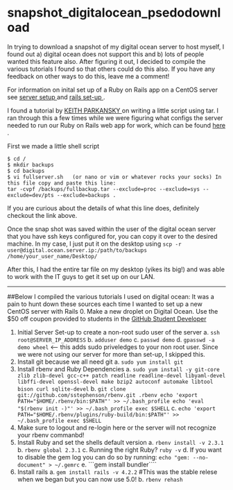 # snapshot_digitalocean_psedodownload
In trying to download a snapshot of my digital ocean server to host myself, I found out a) digital ocean does not support this and b) lots of people wanted this feature also. After figuring it out, I decided to compile the various tutorials I found so that others could do this also. If you have any feedback on other ways to do this, leave me a comment!

For information on inital set up of a Ruby on Rails app on a CentOS server see <a href = "https://www.digitalocean.com/community/tutorials/initial-server-setup-with-centos-7"> server setup </a> and <a href = "https://www.digitalocean.com/community/tutorials/how-to-install-ruby-on-rails-with-rbenv-on-centos-7"> rails set-up </a>.

I found a tutorial by <a href= "http://www.aboutdebian.com/tar-backup.htm"> KEITH PARKANSKY </a> on writing a little script using tar. I ran through this a few times while we were figuring what configs the server needed to run our Ruby on Rails web app for work,  which can be found <a href = "https://github.com/c-hamilton/hour_report.git"> here </a>. 

First we made a little shell script
```
$ cd /
$ mkdir backups
$ cd backups
$ vi fullserver.sh   (or nano or vim or whatever rocks your socks) In this file copy and paste this line:  
tar -cvpf /backups/fullbackup.tar --exclude=proc --exclude=sys --exclude=dev/pts --exclude=backups .
```
If you are curious about the details of what this line does, definitely checkout the link above. 




Once the snap shot was saved within the user of the digital ocean server that you have ssh keys configured for, you can copy it over to the desired machine. In my case, I just put it on the desktop using 
```scp -r user@digital.ocean.server.ip:/path/to/backups /home/your_user_name/Desktop/```

After this, I had the entire tar file on my desktop (yikes its big!) and was able to work with the IT guys to get it set up on our LAN. 
- - - - - - - - - - - - - - - - - - - - - - - - - - - - - - - - - - - - - - - - - - - - - - - - - - - - - - - - - - - - - - - - - - - - - - - - - - - - - - - - - - - - - - - - - - - - - - - - - - - - - - - - - - - - - - - - - - - - - - - - - - - - - -
##Below I compiled the various tutorials I used on digital ocean:
It was a pain to hunt down these sources each time I wanted to set up a new CentOS server with Rails
0. Make a new droplet on Digital Ocean. Use the $50 off coupon provided to students in the [GitHub Student Developer](https://education.github.com/pack)
1. Initial Server Set-up to create a non-root sudo user of the server
a. ```ssh root@SERVER_IP_ADDRESS```
b. ```adduser demo```
c. ```passwd demo```
d. ```gpasswd -a demo wheel``` <-- this adds sudo priveledges to your non root user. Since we were not using our server for more than set-up, I skipped this.
2. Install git because we all need git
a. ```sudo yum install git```
3. Install rbenv and Ruby Dependencies
a. ```sudo yum install -y git-core zlib zlib-devel gcc-c++ patch readline readline-devel libyaml-devel libffi-devel openssl-devel make bzip2 autoconf automake libtool bison curl sqlite-devel```
b. ```git clone git://github.com/sstephenson/rbenv.git .rbenv
echo 'export PATH="$HOME/.rbenv/bin:$PATH"' >> ~/.bash_profile
echo 'eval "$(rbenv init -)"' >> ~/.bash_profile
exec $SHELL```
c. ```echo 'export PATH="$HOME/.rbenv/plugins/ruby-build/bin:$PATH"' >> ~/.bash_profile
exec $SHELL```
4. Make sure to logout and re-login here or the server will not recognize your rbenv commanbd!
5. Install Ruby and set the shells default version
a. ``` rbenv install -v 2.3.1 ```
b. ```rbenv global 2.3.1```
c. Running the right Ruby? ```ruby -v```
d. If you want to disable the gem log you can do so by running: ```echo "gem: --no-document" > ~/.gemrc```
e. ```gem install bundler````
6. Install rails 
a. ```gem install rails -v 4.2.2``` #This was the stable relese when we began but you can now use 5.0!
b. ```rbenv rehash```



